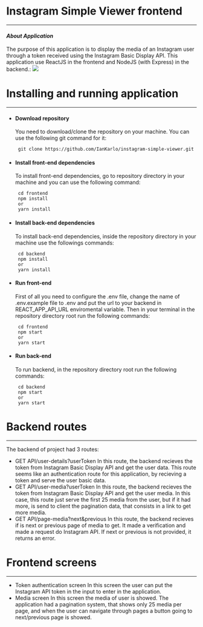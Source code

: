 # Instagram Simple Viewer frontend
***
#### *About Application*
 > 
The purpose of this application is to display the media of an Instagram user through a token received using the Instagram Basic Display API. This application use ReactJS in the frontend and NodeJS (with Express) in the backend.:
 [![](https://res.cloudinary.com/practicaldev/image/fetch/s--UOk8LAxx--/c_imagga_scale,f_auto,fl_progressive,h_900,q_auto,w_1600/https://dev-to-uploads.s3.amazonaws.com/i/bn9e282g64rfnk0wtxhl.jpg)](https://developers.facebook.com/docs/instagram-basic-display-api/)
  
# Installing and running application
***
 - #### Download repository
   You need to download/clone the repository on your machine. You can use the following git command for it:

        git clone https://github.com/IanKarlo/instagram-simple-viewer.git
 - #### Install front-end dependencies
   To install front-end dependencies, go to repository directory in your machine and you can use the following command:

        cd frontend
        npm install
        or
        yarn install
 - #### Install back-end dependencies
   To install back-end dependencies, inside the repository directory in your machine use the followings commands:

        cd backend
        npm install
        or
        yarn install
 - #### Run front-end
   First of all you need to configure the .env file, change the name of .env.example file to .env and put the url to your backend in REACT_APP_API_URL enviromental variable. Then in your terminal in the repository directory root run the following commands:

        cd frontend
        npm start
        or
        yarn start
 - #### Run back-end
   To run backend, in the repository directory root run the following commands:

        cd backend
        npm start
        or
        yarn start

# Backend routes
***
The backend of project had 3 routes:
- GET API/user-details?userToken
In this route, the backend recieves the token from Instagram Basic Display API and get the user data. This route seems like an authentication route for this application, by recieving a token and serve the user basic data.
- GET API/user-media?userToken
In this route, the backend recieves the token from Instagram Basic Display API and get the user media. In this case, this route just serve the first 25 media from the user, but if it had more, is send to client the pagination data, that consists in a link to get more media.
- GET API/page-media?next&previous
In this route, the backend recieves if is next or previous page of media to get. It made a verification and made a request do Instagram API. If next or previous is not provided, it returns an error.

# Frontend screens
***
- Token authentication screen
In this screen the user can put the Instagram API token in the input to enter in the application.
- Media screen
In this screen the media of user is showed. The application had a pagination system, that shows only 25 media per page, and when the user can navigate through pages a button going to next/previous page is showed.